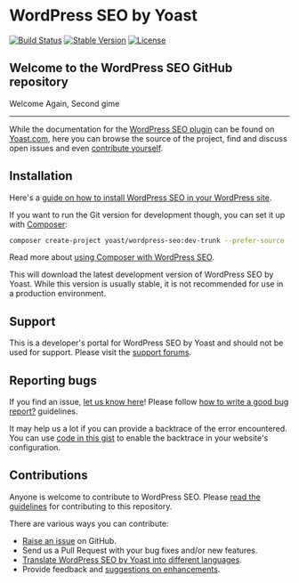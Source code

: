 WordPress SEO by Yoast
======================

[![Build Status](https://api.travis-ci.org/Yoast/wordpress-seo.png?branch=master)](https://travis-ci.org/Yoast/wordpress-seo)
[![Stable Version](https://poser.pugx.org/yoast/wordpress-seo/v/stable.svg)](https://packagist.org/packages/yoast/wordpress-seo)
[![License](https://poser.pugx.org/yoast/wordpress-seo/license.svg)](https://packagist.org/packages/yoast/wordpress-seo)

Welcome to the WordPress SEO GitHub repository
----------------------------------------------

Welcome Again, Second gime
___________________________



While the documentation for the [WordPress SEO plugin](https://yoast.com/wordpress/seo/) can be found on [Yoast.com](https://yoast.com/), here
you can browse the source of the project, find and discuss open issues and even
[contribute yourself](https://github.com/yoast/wordpress-seo/blob/master/CONTRIBUTING.md).

Installation
------------

Here's a [guide on how to install WordPress SEO in your WordPress site](https://yoast.com/wordpress/seo/installation/).

If you want to run the Git version for development though, you can set it up with [Composer](https://getcomposer.org/):

```bash
composer create-project yoast/wordpress-seo:dev-trunk --prefer-source --keep-vcs
```

Read more about [using Composer with WordPress SEO](https://github.com/Yoast/wordpress-seo/wiki/Using-Composer).

This will download the latest development version of WordPress SEO by Yoast. While this version is usually stable,
it is not recommended for use in a production environment.

Support
-------
This is a developer's portal for WordPress SEO by Yoast and should not be used for support. Please visit the
[support forums](https://wordpress.org/support/plugin/wordpress-seo).

Reporting bugs
----
If you find an issue, [let us know here](https://github.com/yoast/wordpress-seo/issues/new)! Please follow [how to write a good bug report?](http://kb.yoast.com/article/180-how-to-write-a-good-bug-report) guidelines.

It may help us a lot if you can provide a backtrace of the error encountered. You can use [code in this gist](https://gist.github.com/jrfnl/5925642) to enable the backtrace in your website's configuration.

Contributions
-------------
Anyone is welcome to contribute to WordPress SEO. Please
[read the guidelines](https://github.com/yoast/wordpress-seo/blob/master/CONTRIBUTING.md) for contributing to this
repository.

There are various ways you can contribute:

* [Raise an issue](https://github.com/yoast/wordpress-seo/issues) on GitHub.
* Send us a Pull Request with your bug fixes and/or new features.
* [Translate WordPress SEO by Yoast into different languages](http://translate.yoast.com/projects/wordpress-seo/).
* Provide feedback and [suggestions on enhancements](https://github.com/yoast/wordpress-seo/issues?direction=desc&labels=Enhancement&page=1&sort=created&state=open).
